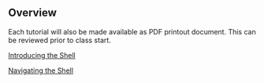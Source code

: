 ## Overview

Each tutorial will also be made available as PDF printout document. This can be reviewed prior to class start. 

[Introducing the Shell](01_week1_mmg3320-printout.pdf)

[Navigating the Shell]()